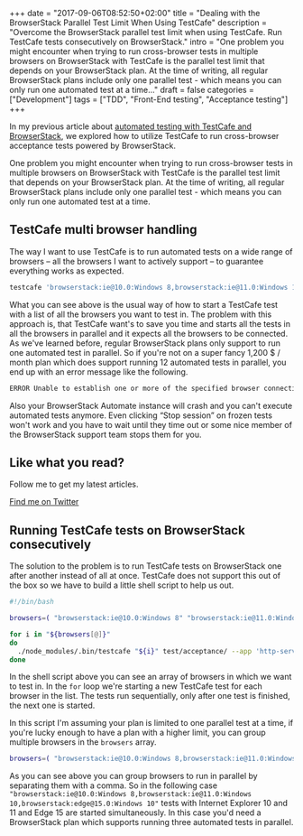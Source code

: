 +++
date = "2017-09-06T08:52:50+02:00"
title = "Dealing with the BrowserStack Parallel Test Limit When Using TestCafe"
description = "Overcome the BrowserStack parallel test limit when using TestCafe. Run TestCafe tests consecutively on BrowserStack."
intro = "One problem you might encounter when trying to run cross-browser tests in multiple browsers on BrowserStack with TestCafe is the parallel test limit that depends on your BrowserStack plan. At the time of writing, all regular BrowserStack plans include only one parallel test - which means you can only run one automated test at a time..."
draft = false
categories = ["Development"]
tags = ["TDD", "Front-End testing", "Acceptance testing"]
+++

In my previous article about [automated testing with TestCafe and BrowserStack](/blog/front-end-testing-cross-browser-acceptance-tests-with-testcafe-browserstack-and-npm-scripts/), we explored how to utilize TestCafe to run cross-browser acceptance tests powered by BrowserStack.

One problem you might encounter when trying to run cross-browser tests in multiple browsers on BrowserStack with TestCafe is the parallel test limit that depends on your BrowserStack plan. At the time of writing, all regular BrowserStack plans include only one parallel test - which means you can only run one automated test at a time.

## TestCafe multi browser handling

The way I want to use TestCafe is to run automated tests on a wide range of browsers – all the browsers I want to actively support – to guarantee everything works as expected.

```bash
testcafe 'browserstack:ie@10.0:Windows 8,browserstack:ie@11.0:Windows 10,browserstack:edge@15.0:Windows 10,browserstack:edge@14.0:Windows 10,browserstack:firefox@54.0:Windows 10,browserstack:firefox@55.0:Windows 10,browserstack:chrome@59.0:Windows 10,browserstack:chrome@60.0:Windows 10,browserstack:opera@46.0:Windows 10,browserstack:opera@47.0:Windows 10,browserstack:safari@9.1:OS X El Capitan,browserstack:safari@10.1:OS X Sierra' test/acceptance/ --app 'http-server demo/ -p 1337 -s'
```

What you can see above is the usual way of how to start a TestCafe test with a list of all the browsers you want to test in. The problem with this approach is, that TestCafe want's to save you time and starts all the tests in all the browsers in parallel and it expects all the browsers to be connected. As we've learned before, regular BrowserStack plans only support to run one automated test in parallel. So if you're not on a super fancy 1,200 $ / month plan which does support running 12 automated tests in parallel, you end up with an error message like the following.

```bash
ERROR Unable to establish one or more of the specified browser connections. This can be caused by network issues or remote device failure.
```

Also your BrowserStack Automate instance will crash and you can't execute automated tests anymore. Even clicking “Stop session” on frozen tests won't work and you have to wait until they time out or some nice member of the BrowserStack support team stops them for you.

<div class="c-content__broad">
  <div class="c-twitter-teaser">
    <div class="c-twitter-teaser__content">
      <h2 class="c-twitter-teaser__headline">Like what you read?</h2>
      <p class="c-twitter-teaser__body">
        Follow me to get my latest articles.
      </p>
      <a class="c-button c-button--outline c-twitter-teaser__button" rel="nofollow" href="https://twitter.com/maoberlehner" data-event-category="link" data-event-action="click: contact" data-event-label="Twitter (article content)">
        Find me on Twitter
      </a>
    </div>
  </div>
</div>

## Running TestCafe tests on BrowserStack consecutively

The solution to the problem is to run TestCafe tests on BrowserStack one after another instead of all at once. TestCafe does not support this out of the box so we have to build a little shell script to help us out.

```bash
#!/bin/bash

browsers=( "browserstack:ie@10.0:Windows 8" "browserstack:ie@11.0:Windows 10" "browserstack:edge@15.0:Windows 10" "browserstack:edge@14.0:Windows 10" "browserstack:firefox@54.0:Windows 10" "browserstack:firefox@55.0:Windows 10" "browserstack:chrome@59.0:Windows 10" "browserstack:chrome@60.0:Windows 10" "browserstack:opera@46.0:Windows 10" "browserstack:opera@47.0:Windows 10" "browserstack:safari@9.1:OS X El Capitan" "browserstack:safari@10.1:OS X Sierra" )

for i in "${browsers[@]}"
do
  ./node_modules/.bin/testcafe "${i}" test/acceptance/ --app 'http-server demo/ -p 1337 -s'
done
```

In the shell script above you can see an array of browsers in which we want to test in. In the `for` loop we're starting a new TestCafe test for each browser in the list. The tests run sequentially, only after one test is finished, the next one is started.

In this script I'm assuming your plan is limited to one parallel test at a time, if you're lucky enough to have a plan with a higher limit, you can group multiple browsers in the `browsers` array.

```bash
browsers=( "browserstack:ie@10.0:Windows 8,browserstack:ie@11.0:Windows 10,browserstack:edge@15.0:Windows 10" "browserstack:edge@14.0:Windows 10,browserstack:firefox@54.0:Windows 10,browserstack:firefox@55.0:Windows 10" "browserstack:chrome@59.0:Windows 10,browserstack:chrome@60.0:Windows 10,browserstack:opera@46.0:Windows 10" "browserstack:opera@47.0:Windows 10,browserstack:safari@9.1:OS X El Capitan,browserstack:safari@10.1:OS X Sierra" )
```

As you can see above you can group browsers to run in parallel by separating them with a comma. So in the following case `"browserstack:ie@10.0:Windows 8,browserstack:ie@11.0:Windows 10,browserstack:edge@15.0:Windows 10"` tests with Internet Explorer 10 and 11 and Edge 15 are started simultaneously. In this case you'd need a BrowserStack plan which supports running three automated tests in parallel.
